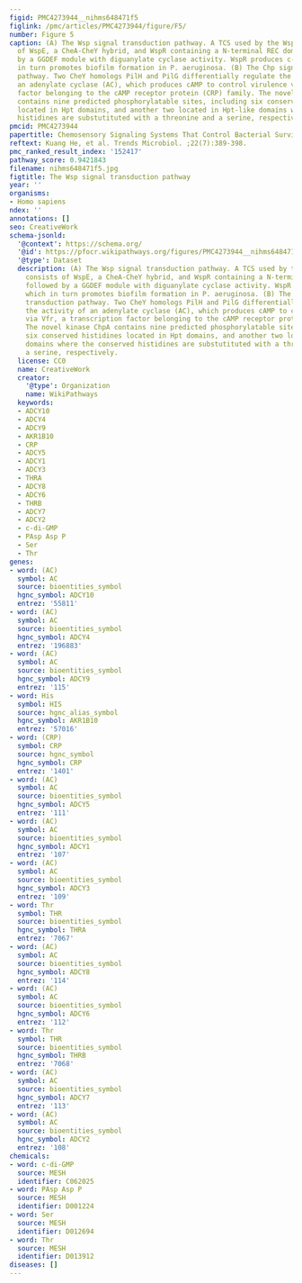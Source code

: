 ```yaml
---
figid: PMC4273944__nihms648471f5
figlink: /pmc/articles/PMC4273944/figure/F5/
number: Figure 5
caption: (A) The Wsp signal transduction pathway. A TCS used by the Wsp system consists
  of WspE, a CheA-CheY hybrid, and WspR containing a N-terminal REC domain followed
  by a GGDEF module with diguanylate cyclase activity. WspR produces c-di-GMP, which
  in turn promotes biofilm formation in P. aeruginosa. (B) The Chp signal transduction
  pathway. Two CheY homologs PilH and PilG differentially regulate the activity of
  an adenylate cyclase (AC), which produces cAMP to control virulence via Vfr, a transcription
  factor belonging to the cAMP receptor protein (CRP) family. The novel kinase ChpA
  contains nine predicted phosphorylatable sites, including six conserved histidines
  located in Hpt domains, and another two located in Hpt-like domains where the conserved
  histidines are substutituted with a threonine and a serine, respectively.
pmcid: PMC4273944
papertitle: Chemosensory Signaling Systems That Control Bacterial Survival.
reftext: Kuang He, et al. Trends Microbiol. ;22(7):389-398.
pmc_ranked_result_index: '152417'
pathway_score: 0.9421843
filename: nihms648471f5.jpg
figtitle: The Wsp signal transduction pathway
year: ''
organisms:
- Homo sapiens
ndex: ''
annotations: []
seo: CreativeWork
schema-jsonld:
  '@context': https://schema.org/
  '@id': https://pfocr.wikipathways.org/figures/PMC4273944__nihms648471f5.html
  '@type': Dataset
  description: (A) The Wsp signal transduction pathway. A TCS used by the Wsp system
    consists of WspE, a CheA-CheY hybrid, and WspR containing a N-terminal REC domain
    followed by a GGDEF module with diguanylate cyclase activity. WspR produces c-di-GMP,
    which in turn promotes biofilm formation in P. aeruginosa. (B) The Chp signal
    transduction pathway. Two CheY homologs PilH and PilG differentially regulate
    the activity of an adenylate cyclase (AC), which produces cAMP to control virulence
    via Vfr, a transcription factor belonging to the cAMP receptor protein (CRP) family.
    The novel kinase ChpA contains nine predicted phosphorylatable sites, including
    six conserved histidines located in Hpt domains, and another two located in Hpt-like
    domains where the conserved histidines are substutituted with a threonine and
    a serine, respectively.
  license: CC0
  name: CreativeWork
  creator:
    '@type': Organization
    name: WikiPathways
  keywords:
  - ADCY10
  - ADCY4
  - ADCY9
  - AKR1B10
  - CRP
  - ADCY5
  - ADCY1
  - ADCY3
  - THRA
  - ADCY8
  - ADCY6
  - THRB
  - ADCY7
  - ADCY2
  - c-di-GMP
  - PAsp Asp P
  - Ser
  - Thr
genes:
- word: (AC)
  symbol: AC
  source: bioentities_symbol
  hgnc_symbol: ADCY10
  entrez: '55811'
- word: (AC)
  symbol: AC
  source: bioentities_symbol
  hgnc_symbol: ADCY4
  entrez: '196883'
- word: (AC)
  symbol: AC
  source: bioentities_symbol
  hgnc_symbol: ADCY9
  entrez: '115'
- word: His
  symbol: HIS
  source: hgnc_alias_symbol
  hgnc_symbol: AKR1B10
  entrez: '57016'
- word: (CRP)
  symbol: CRP
  source: hgnc_symbol
  hgnc_symbol: CRP
  entrez: '1401'
- word: (AC)
  symbol: AC
  source: bioentities_symbol
  hgnc_symbol: ADCY5
  entrez: '111'
- word: (AC)
  symbol: AC
  source: bioentities_symbol
  hgnc_symbol: ADCY1
  entrez: '107'
- word: (AC)
  symbol: AC
  source: bioentities_symbol
  hgnc_symbol: ADCY3
  entrez: '109'
- word: Thr
  symbol: THR
  source: bioentities_symbol
  hgnc_symbol: THRA
  entrez: '7067'
- word: (AC)
  symbol: AC
  source: bioentities_symbol
  hgnc_symbol: ADCY8
  entrez: '114'
- word: (AC)
  symbol: AC
  source: bioentities_symbol
  hgnc_symbol: ADCY6
  entrez: '112'
- word: Thr
  symbol: THR
  source: bioentities_symbol
  hgnc_symbol: THRB
  entrez: '7068'
- word: (AC)
  symbol: AC
  source: bioentities_symbol
  hgnc_symbol: ADCY7
  entrez: '113'
- word: (AC)
  symbol: AC
  source: bioentities_symbol
  hgnc_symbol: ADCY2
  entrez: '108'
chemicals:
- word: c-di-GMP
  source: MESH
  identifier: C062025
- word: PAsp Asp P
  source: MESH
  identifier: D001224
- word: Ser
  source: MESH
  identifier: D012694
- word: Thr
  source: MESH
  identifier: D013912
diseases: []
---
```


